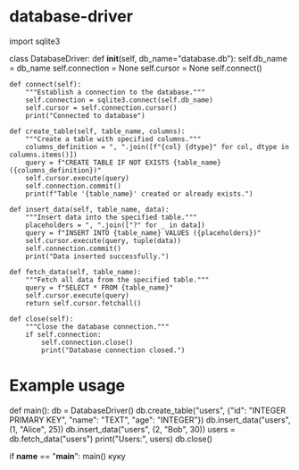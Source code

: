# database-driver
import sqlite3

class DatabaseDriver:
    def __init__(self, db_name="database.db"):
        self.db_name = db_name
        self.connection = None
        self.cursor = None
        self.connect()

    def connect(self):
        """Establish a connection to the database."""
        self.connection = sqlite3.connect(self.db_name)
        self.cursor = self.connection.cursor()
        print("Connected to database")
    
    def create_table(self, table_name, columns):
        """Create a table with specified columns."""
        columns_definition = ", ".join([f"{col} {dtype}" for col, dtype in columns.items()])
        query = f"CREATE TABLE IF NOT EXISTS {table_name} ({columns_definition})"
        self.cursor.execute(query)
        self.connection.commit()
        print(f"Table '{table_name}' created or already exists.")
    
    def insert_data(self, table_name, data):
        """Insert data into the specified table."""
        placeholders = ", ".join(["?" for _ in data])
        query = f"INSERT INTO {table_name} VALUES ({placeholders})"
        self.cursor.execute(query, tuple(data))
        self.connection.commit()
        print("Data inserted successfully.")
    
    def fetch_data(self, table_name):
        """Fetch all data from the specified table."""
        query = f"SELECT * FROM {table_name}"
        self.cursor.execute(query)
        return self.cursor.fetchall()
    
    def close(self):
        """Close the database connection."""
        if self.connection:
            self.connection.close()
            print("Database connection closed.")

# Example usage
def main():
    db = DatabaseDriver()
    db.create_table("users", {"id": "INTEGER PRIMARY KEY", "name": "TEXT", "age": "INTEGER"})
    db.insert_data("users", (1, "Alice", 25))
    db.insert_data("users", (2, "Bob", 30))
    users = db.fetch_data("users")
    print("Users:", users)
    db.close()

if __name__ == "__main__":
    main()
куку
